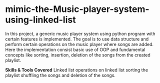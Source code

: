 # mimic-the-Music-player-system-using-linked-list
In this project, a generic music player system using python program with certain features is implemented. The goal is to use data structure and perform certain operations on the music player where songs are added.
Here the implementation consist basic use of OOP and fundamental concepts like sorting, insertion, deletion of the songs from the created playlist.

**Skills & Tools Covered**
  Linked list
  operations on linked list
  sorting the playlist
  shuffling the songs and deletion of the songs.
